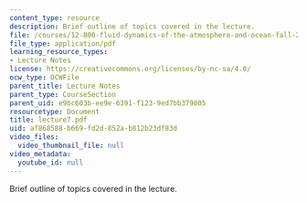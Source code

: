 ```yaml
---
content_type: resource
description: Brief outline of topics covered in the lecture.
file: /courses/12-800-fluid-dynamics-of-the-atmosphere-and-ocean-fall-2004/af868588b669fd2d852ab812b23df83d_lecture7.pdf
file_type: application/pdf
learning_resource_types:
- Lecture Notes
license: https://creativecommons.org/licenses/by-nc-sa/4.0/
ocw_type: OCWFile
parent_title: Lecture Notes
parent_type: CourseSection
parent_uid: e9bc603b-ee9e-6391-f123-9ed7bb379805
resourcetype: Document
title: lecture7.pdf
uid: af868588-b669-fd2d-852a-b812b23df83d
video_files:
  video_thumbnail_file: null
video_metadata:
  youtube_id: null
---
```

Brief outline of topics covered in the lecture.